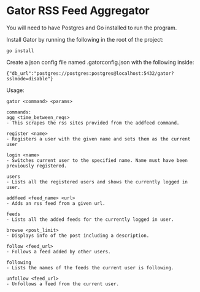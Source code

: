 # Gator RSS Feed Aggregator

You will need to have Postgres and Go installed to run the program.

Install Gator by running the following in the root of the project:
```
go install
```

Create a json config file named .gatorconfig.json with the following inside:
```
{"db_url":"postgres://postgres:postgres@localhost:5432/gator?sslmode=disable"}

```

Usage:
```
gator <command> <params>

commands:
agg <time_between_reqs>
- This scrapes the rss sites provided from the addfeed command.

register <name>
- Registers a user with the given name and sets them as the current user

login <name>
- Switches current user to the specified name. Name must have been previously registered.

users
- Lists all the registered users and shows the currently logged in user.

addfeed <feed_name> <url>
- Adds an rss feed from a given url.

feeds
- Lists all the added feeds for the currently logged in user.

browse <post_limit>
- Displays info of the post including a description.

follow <feed_url>
- Follows a feed added by other users.

following
- Lists the names of the feeds the current user is following.

unfollow <feed_url>
- Unfollows a feed from the current user.
```

